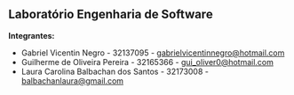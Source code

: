 ## Laboratório Engenharia de Software

**Integrantes:**
- Gabriel Vicentin Negro - 32137095 - gabrielvicentinnegro@hotmail.com
- Guilherme de Oliveira Pereira - 32165366 - gui_oliver0@hotmail.com 
- Laura Carolina Balbachan dos Santos - 32173008 - balbachanlaura@gmail.com
